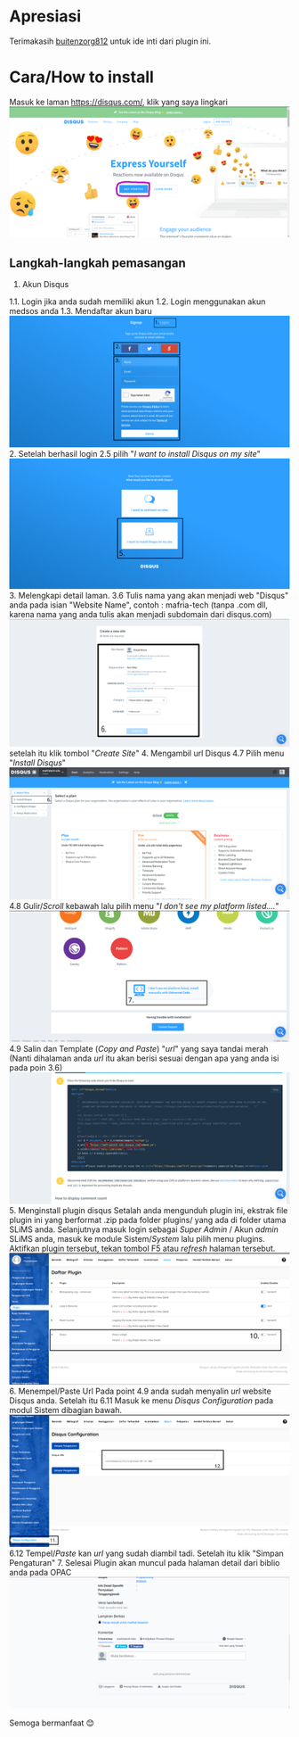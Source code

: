 # Apresiasi
Terimakasih [buitenzorg812](https://github.com/buitenzorg812) untuk ide inti dari plugin ini.

# Cara/How to install

Masuk ke laman https://disqus.com/, klik yang saya lingkari
![1.png](./doc/1.png)

## Langkah-langkah pemasangan
1. Akun Disqus

1.1. Login jika anda sudah memiliki akun
1.2. Login menggunakan akun medsos anda
1.3. Mendaftar akun baru
![2.png](./doc/2.png)
2. Setelah berhasil login 
2.5 pilih "*I want to install Disqus on my site*"
![3.png](./doc/3.png)
3. Melengkapi detail laman.
3.6 Tulis nama yang akan menjadi web "Disqus" anda pada isian "Website Name", contoh : mafria-tech (tanpa .com dll, karena nama yang anda tulis akan menjadi subdomain dari disqus.com)
![4.png](./doc/4.png)
setelah itu klik tombol "*Create Site*"
4. Mengambil url Disqus
4.7 Pilih menu "*Install Disqus*"
![5.png](./doc/5.png)
4.8 Gulir/*Scroll* kebawah lalu pilih menu "*I don't see my platform listed....*"
![6.png](./doc/6.png)
4.9 Salin dan Template (*Copy and Paste*) "*url*" yang saya tandai merah (Nanti dihalaman anda *url* itu akan berisi sesuai dengan apa yang anda isi pada poin 3.6)
![7.png](./doc/7.png)
5. Menginstall plugin disqus
Setalah anda mengunduh plugin ini, ekstrak file plugin ini yang berformat .zip pada folder plugins/ yang ada di folder utama SLiMS anda.
Selanjutnya masuk login sebagai *Super Admin* / Akun *admin* SLiMS anda, masuk ke module Sistem/*System* lalu pilih menu plugins. Aktifkan plugin tersebut, tekan tombol F5 atau *refresh* halaman tersebut.
![8.png](./doc/8.png)
6. Menempel/Paste Url
Pada point 4.9 anda sudah menyalin *url* website Disqus anda. Setelah itu
6.11 Masuk ke menu *Disqus Configuration* pada modul Sistem dibagian bawah.
![9.png](./doc/9.png)
6.12 Tempel/*Paste* kan *url* yang sudah diambil tadi. Setelah itu klik "Simpan Pengaturan"
7. Selesai
Plugin akan muncul pada halaman detail dari biblio anda pada OPAC
![10.png](./doc/10.png)


Semoga bermanfaat 😊
